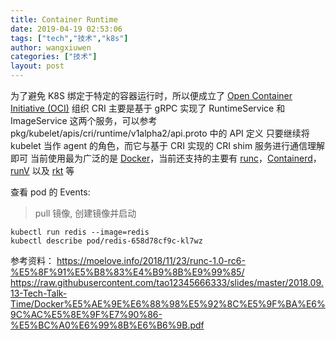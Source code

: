 ```yaml
---
title: Container Runtime
date: 2019-04-19 02:53:06
tags: ["tech","技术","k8s"]
author: wangxiuwen
categories: ["技术"]
layout: post
---
```


为了避免 K8S 绑定于特定的容器运行时，所以便成立了 [Open Container Initiative (OCI)](https://www.opencontainers.org/) 组织
CRI 主要是基于 gRPC 实现了 RuntimeService 和 ImageService 这两个服务，可以参考 pkg/kubelet/apis/cri/runtime/v1alpha2/api.proto 中的 API 定义
只要继续将 kubelet 当作 agent 的角色，而它与基于 CRI 实现的 CRI shim 服务进行通信理解即可
当前使用最为广泛的是 [Docker](https://github.com/moby/moby/)，当前还支持的主要有 [runc](https://github.com/opencontainers/runc)，[Containerd](https://github.com/containerd/containerd)，[runV](https://github.com/hyperhq/runv) 以及 [rkt](https://github.com/rkt/rkt) 等

查看 pod 的 Events:
>pull 镜像, 创建镜像并启动
```
kubectl run redis --image=redis
kubectl describe pod/redis-658d78cf9c-kl7wz
```

参考资料：
<https://moelove.info/2018/11/23/runc-1.0-rc6-%E5%8F%91%E5%B8%83%E4%B9%8B%E9%99%85/>
<https://raw.githubusercontent.com/tao12345666333/slides/master/2018.09.13-Tech-Talk-Time/Docker%E5%AE%9E%E6%88%98%E5%92%8C%E5%9F%BA%E6%9C%AC%E5%8E%9F%E7%90%86-%E5%BC%A0%E6%99%8B%E6%B6%9B.pdf>